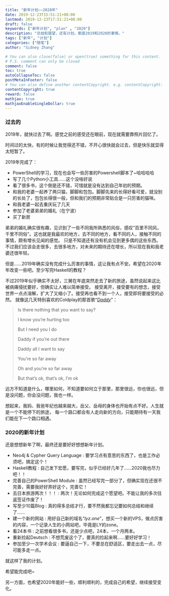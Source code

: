 ```yaml
---
title: "新年计划——2020年"
date: 2019-12-23T15:51:21+08:00
lastmod: 2019-12-23T17:51:21+08:00
draft: false
keywords: ["新年计划", "plan" , "2020"]
description: "总结和展望，还有计划。都是2019和2020的事情。"
tags: ["新年", "计划"]
categories: ["随笔"]
author: "Sidney Zhang"

# You can also close(false) or open(true) something for this content.
# P.S. comment can only be closed
comment: false
toc: true
autoCollapseToc: false
postMetaInFooter: false
# You can also define another contentCopyright. e.g. contentCopyright: "This is another copyright."
contentCopyright: true
reward: false
mathjax: true
mathjaxEnableSingleDollar: true
---
```


### 过去的

2019年，就快过去了啊。感觉之前的感受还在眼前，现在就需要靠照片回忆了。

时间过的太快，有的时候让我觉得还不错，不开心很快就会过去，但是快乐就显得太短暂了。

2019年完成了：

- PowerShell的学习，现在也会写一些厉害的Powershell脚本了~哈哈哈哈
- 写了几个Python小工具……这个没啥好说
- 看了很多书，这个倒是还不错，可惜就是没有达到自己年初的预期。
- 和我的老婆一起养了两只猫，脚脚和包包。脚脚先来的长得好看可爱，就没别的长处了，包包长得很一般，但和我们的预期非常贴合是一只厉害的猫咪。
- 和我老婆一起去重庆玩了几天
- 参加了老婆弟弟的婚礼（在宁波）
- 买了新房

弟弟的婚礼确实很有趣，见识到了一些不同我所熟悉的风俗，感叹“百里不同风，千里不同俗”。这也就是我最欢的地方，去不同的地方，看不同的人，接触不同的事情，颇有增长见闻的感觉。
只是不知道还有没有机会见到更多偶的这些东西。不过我们应该会走很多，去很多地方，对未来的期待还在增长，所以现在我和我老婆还很年轻。

但是……2019年确实没有完成什么厉害的事情，这让我有点不安。希望在2020年年改变一些吧。至少写完Haskell的教程？

不过2019年似乎确实不太好，三舅在年底突然走去了新的旅途，虽然说起来这比被病痛侵扰要好，但确实让人难以简单接受。
接受离开，接受要有的想念，接受世界一点点溶解，扩大了又缩小了。接受再也看不到一个人，接受即将要接受的必然。
就像这几天特别喜欢的Coldplay的那首歌“[_Daddy_](https://www.bilibili.com/video/av76475155)”：

> Is there nothing that you want to say?
> 
> I know you’re hurting too
> 
> But I need you I do
> 
> Daddy if you’re out there
> 
> Daddy all I want to say
> 
> You’re so far away
> 
> Oh and you’re so far away
> 
> But that’s ok, that’s ok, I’m ok

远方不知道是什么，哪里如何，不知道要如何立于那里，那里很远，你也很远，但是没问题，你会没问题，我也一样。

想起来，我妈、我爸年纪也越来越大，岳父、岳母的身体也开始有点不好。人生就是一个不能停下的旅途，
每一个路口都会有人走向新的方向，只能期待有一天我们能在下一个路口相遇。

### 2020的新年计划

还是想想新年了啊，最终还是要好好想想新年计划。

- Neo4j & Cypher Query Language : 要学习点有意思的东西了，也是工作必须吧，搞定这个！
- Haskell教程 : 自己发下宏愿，要写完，似乎已经好几年了……2020我也尽力吧！！
- 完善自己的PowerShell Module : 虽然已经写完一部分了，但确实现在还很不完善，需要我好好弄好这个，完善它！
- 去日本旅游两次！！！ : 两次！无论如何完成这个愿望吧。不能让我的多次往返签证作废了！
- 写至少10篇Blog : 真的得多总结才行，要不然我都忘记要如何总结和继续了……
- 建一个新的网站 : 用好自己新的域名“_lyz.one_”，想买一个新的VPS，做点厉害的内容，一个记录人生的小网站吧，毕竟是LY的zone。
- 看24本书 : 之前想看很多书，还是少点吧，24本，一个月两本。
- 重新捡起Deutsch : 不想荒废这个了，要真的捡起来啊……要好好学习！
- 参加至少一次学术会议 : 要逼自己一下，不要总在舒适区，要走出去一点，尽可能多走一点。

就这样了我的计划。

希望能完成吧~

另一方面，也希望2020年能好一些，顺利顺利的，完成自己的希望，继续接受变化。
